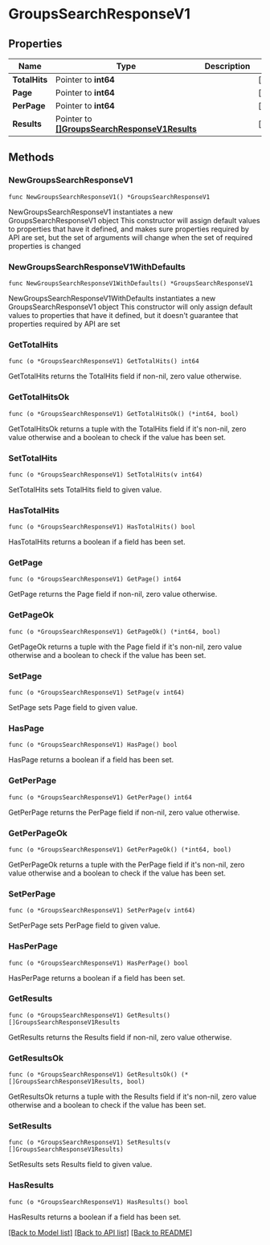# GroupsSearchResponseV1

## Properties

Name | Type | Description | Notes
------------ | ------------- | ------------- | -------------
**TotalHits** | Pointer to **int64** |  | [optional] 
**Page** | Pointer to **int64** |  | [optional] 
**PerPage** | Pointer to **int64** |  | [optional] 
**Results** | Pointer to [**[]GroupsSearchResponseV1Results**](GroupsSearchResponseV1Results.md) |  | [optional] 

## Methods

### NewGroupsSearchResponseV1

`func NewGroupsSearchResponseV1() *GroupsSearchResponseV1`

NewGroupsSearchResponseV1 instantiates a new GroupsSearchResponseV1 object
This constructor will assign default values to properties that have it defined,
and makes sure properties required by API are set, but the set of arguments
will change when the set of required properties is changed

### NewGroupsSearchResponseV1WithDefaults

`func NewGroupsSearchResponseV1WithDefaults() *GroupsSearchResponseV1`

NewGroupsSearchResponseV1WithDefaults instantiates a new GroupsSearchResponseV1 object
This constructor will only assign default values to properties that have it defined,
but it doesn't guarantee that properties required by API are set

### GetTotalHits

`func (o *GroupsSearchResponseV1) GetTotalHits() int64`

GetTotalHits returns the TotalHits field if non-nil, zero value otherwise.

### GetTotalHitsOk

`func (o *GroupsSearchResponseV1) GetTotalHitsOk() (*int64, bool)`

GetTotalHitsOk returns a tuple with the TotalHits field if it's non-nil, zero value otherwise
and a boolean to check if the value has been set.

### SetTotalHits

`func (o *GroupsSearchResponseV1) SetTotalHits(v int64)`

SetTotalHits sets TotalHits field to given value.

### HasTotalHits

`func (o *GroupsSearchResponseV1) HasTotalHits() bool`

HasTotalHits returns a boolean if a field has been set.

### GetPage

`func (o *GroupsSearchResponseV1) GetPage() int64`

GetPage returns the Page field if non-nil, zero value otherwise.

### GetPageOk

`func (o *GroupsSearchResponseV1) GetPageOk() (*int64, bool)`

GetPageOk returns a tuple with the Page field if it's non-nil, zero value otherwise
and a boolean to check if the value has been set.

### SetPage

`func (o *GroupsSearchResponseV1) SetPage(v int64)`

SetPage sets Page field to given value.

### HasPage

`func (o *GroupsSearchResponseV1) HasPage() bool`

HasPage returns a boolean if a field has been set.

### GetPerPage

`func (o *GroupsSearchResponseV1) GetPerPage() int64`

GetPerPage returns the PerPage field if non-nil, zero value otherwise.

### GetPerPageOk

`func (o *GroupsSearchResponseV1) GetPerPageOk() (*int64, bool)`

GetPerPageOk returns a tuple with the PerPage field if it's non-nil, zero value otherwise
and a boolean to check if the value has been set.

### SetPerPage

`func (o *GroupsSearchResponseV1) SetPerPage(v int64)`

SetPerPage sets PerPage field to given value.

### HasPerPage

`func (o *GroupsSearchResponseV1) HasPerPage() bool`

HasPerPage returns a boolean if a field has been set.

### GetResults

`func (o *GroupsSearchResponseV1) GetResults() []GroupsSearchResponseV1Results`

GetResults returns the Results field if non-nil, zero value otherwise.

### GetResultsOk

`func (o *GroupsSearchResponseV1) GetResultsOk() (*[]GroupsSearchResponseV1Results, bool)`

GetResultsOk returns a tuple with the Results field if it's non-nil, zero value otherwise
and a boolean to check if the value has been set.

### SetResults

`func (o *GroupsSearchResponseV1) SetResults(v []GroupsSearchResponseV1Results)`

SetResults sets Results field to given value.

### HasResults

`func (o *GroupsSearchResponseV1) HasResults() bool`

HasResults returns a boolean if a field has been set.


[[Back to Model list]](../README.md#documentation-for-models) [[Back to API list]](../README.md#documentation-for-api-endpoints) [[Back to README]](../README.md)


